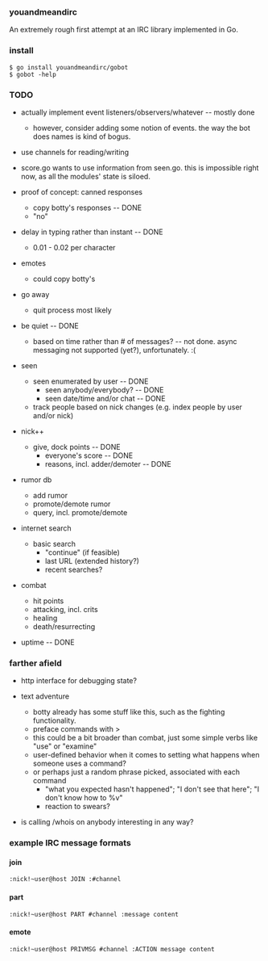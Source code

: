 ### youandmeandirc

An extremely rough first attempt at an IRC library implemented in Go.

### install

    $ go install youandmeandirc/gobot
    $ gobot -help

### TODO

* actually implement event listeners/observers/whatever -- mostly done
  * however, consider adding some notion of events. the way the bot does names is kind of bogus.

* use channels for reading/writing

* score.go wants to use information from seen.go. this is impossible right now, as all the modules' state is siloed.

* proof of concept: canned responses
	* copy botty's responses -- DONE
	* "no"
* delay in typing rather than instant -- DONE
	* 0.01 - 0.02 per character
* emotes
	* could copy botty's
* go away
	* quit process most likely
* be quiet -- DONE
	* based on time rather than # of messages? -- not done. async messaging not supported (yet?), unfortunately. :(
* seen
  * seen enumerated by user -- DONE
	* seen anybody/everybody? -- DONE
	* seen date/time and/or chat -- DONE
  * track people based on nick changes (e.g. index people by user and/or nick)
* nick++
  * give, dock points -- DONE
	* everyone's score -- DONE
	* reasons, incl. adder/demoter -- DONE
* rumor db
	* add rumor
	* promote/demote rumor
	* query, incl. promote/demote
* internet search
  * basic search
	* "continue" (if feasible)
	* last URL (extended history?)
	* recent searches?
* combat
	* hit points
 	* attacking, incl. crits
  	* healing
   	* death/resurrecting
* uptime -- DONE

### farther afield

* http interface for debugging state?

* text adventure
	* botty already has some stuff like this, such as the fighting functionality.
	* preface commands with >
 	* this could be a bit broader than combat, just some simple verbs like "use" or "examine"
  	* user-defined behavior when it comes to setting what happens when someone uses a command?
   	* or perhaps just a random phrase picked, associated with each command
    	* "what you expected hasn't happened"; "I don't see that here"; "I don't know how to %v"
     	* reaction to swears?

* is calling /whois on anybody interesting in any way?

### example IRC message formats

#### join
`:nick!~user@host JOIN :#channel`

#### part
`:nick!~user@host PART #channel :message content`

#### emote
`:nick!~user@host PRIVMSG #channel :ACTION message content`
